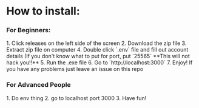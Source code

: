 <h1>How to install:</h1>

<h3>For Beginners:</h3>
1. Click releases on the left side of the screen
2. Download the zip file
3. Extract zip file on computer
4. Double click `.env` file and fill out account details (If you don't know what to put for port, put `25565`
**This will not hack you!!**
5. Run the .exe file
6. Go to `http://localhost:3000`
7. Enjoy! If you have any problems just leave an issue on this repo


<h3>For Advanced People</h3>
1. Do env thing
2. go to localhost port 3000
3. Have fun!

